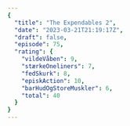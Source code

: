 ```yaml
---
{
  "title": "The Expendables 2",
  "date": "2023-03-21T21:19:17Z",
  "draft": false,
  "episode": 75,
  "rating": {
    "vildeVåben": 9,
    "stærkeOneliners": 7,
    "fedSkurk": 8,
    "episkAction": 10,
    "barHudOgStoreMuskler": 6,
    "total": 40
  }
}
---
```


